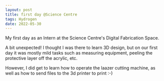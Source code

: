 ```yaml
---
layout: post
title: first day @Science Centre
tags: Hydrogen
date: 2022-05-30
---
```


My first day as an Intern at the Science Centre's Digital Fabrication Space.

A bit unexpected! I thought I was there to learn 3D design, but on our first day it was mostly mild tasks such as measuring equipment, peeling the protective layer off the acrylic, etc.  

However, I did get to learn how to operate the laazer cutting machine, as well as how to send files to the 3d printer to print :-)
